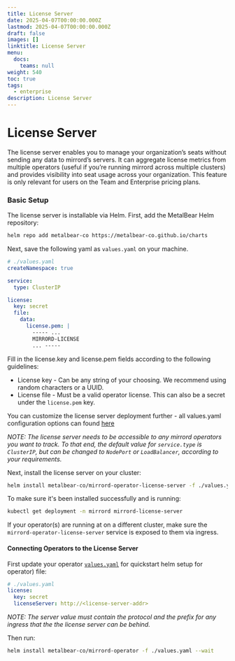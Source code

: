 ```yaml
---
title: License Server
date: 2025-04-07T00:00:00.000Z
lastmod: 2025-04-07T00:00:00.000Z
draft: false
images: []
linktitle: License Server
menu:
  docs:
    teams: null
weight: 540
toc: true
tags:
  - enterprise
description: License Server
---
```


# License Server

The license server enables you to manage your organization’s seats without sending any data to mirrord’s servers. It can aggregate license metrics from multiple operators (useful if you’re running mirrord across multiple clusters) and provides visibility into seat usage across your organization. This feature is only relevant for users on the Team and Enterprise pricing plans.

### Basic Setup

The license server is installable via Helm. First, add the MetalBear Helm repository:

```bash
helm repo add metalbear-co https://metalbear-co.github.io/charts
```

Next, save the following yaml as `values.yaml` on your machine.

```yaml
# ./values.yaml
createNamespace: true

service:
  type: ClusterIP

license:
  key: secret
  file:
    data:
      license.pem: |
        ----- ... 
        MIRRORD-LICENSE 
        ... -----
```

Fill in the license.key and license.pem fields according to the following guidelines:

* License key - Can be any string of your choosing. We recommend using random characters or a UUID.
* License file - Must be a valid operator license. This can also be a secret under the `license.pem` key.

You can customize the license server deployment further - all values.yaml configuration options can found [here](https://raw.githubusercontent.com/metalbear-co/charts/main/mirrord-license-server/values.yaml)

_NOTE: The license server needs to be accessible to any mirrord operators you want to track. To that end, the default value for `service.type` is `ClusterIP`, but can be changed to `NodePort` or `LoadBalancer`, according to your requirements._

Next, install the license server on your cluster:

```bash
helm install metalbear-co/mirrord-operator-license-server -f ./values.yaml --wait
```

To make sure it's been installed successfully and is running:

```bash
kubectl get deployment -n mirrord mirrord-license-server
```

If your operator(s) are running at on a different cluster, make sure the `mirrord-operator-license-server` service is exposed to them via ingress.

#### Connecting Operators to the License Server

First update your operator [`values.yaml`](../overview/quick-start.md#helm) for quickstart helm setup for operator) file:

```yaml
# ./values.yaml
license:
  key: secret
  licenseServer: http://<license-server-addr>
```

_NOTE: The server value must contain the protocol and the prefix for any ingress that the the license server can be behind._

Then run:

```bash
helm install metalbear-co/mirrord-operator -f ./values.yaml --wait
```
